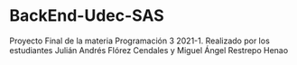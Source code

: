 # BackEnd-Udec-SAS
Proyecto Final de la materia Programación 3 2021-1. Realizado por los estudiantes Julián Andrés Flórez Cendales y Miguel Ángel Restrepo Henao
